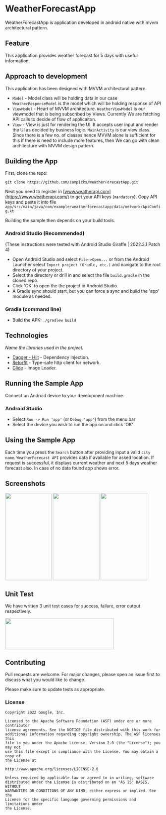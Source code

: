 # WeatherForecastApp

WeatherForecastApp is application developed in android native with mvvm architectural pattern.

## Feature
This application provides weather forecast for 5 days with useful information.
## Approach to development
This application has been designed with MVVM architectural pattern.
* `Model` - Model class will be holding data in our case `WeatherResponseModel` is the model which will be holding response of API
* `ViewModel` - Heart of MVVM architecture. `WeatherViewModel` is our viewmodel that is being subscribed by Views. Currently We are fetching API calls to decide of flow of applicaiton.
* `View` - View is just for rendering the UI. It accepts user input and render the UI as decided by business logic. `MainActivity` is our view class.
Since there is a few no. of classes hence MVVM alone is sufficient for this if there is need to include more features, then We can go with clean architecture with MVVM design pattern.

## Building the App
First, clone the repo:
```
git clone https://github.com/sampicks/WeatherForecastApp.git
```
Next you need to register in [www.weatherapi.com](https://www.weatherapi.com/)
to get your API keys (`mandatory`). 
Copy API keys and paste it into file 
 `app/src/main/java/com/example/weatherforecastapp/data/network/ApiConfig.kt`

Building the sample then depends on your build tools.

### Android Studio (Recommended)

(These instructions were tested with Android Studio Giraffe | 2022.3.1 Patch 4)

* Open Android Studio and select `File->Open...` or from the Android Launcher select `Import project (Gradle, etc.)` and navigate to the root directory of your project.
* Select the directory or drill in and select the file `build.gradle` in the cloned repo.
* Click 'OK' to open the the project in Android Studio.
* A Gradle sync should start, but you can force a sync and build the 'app' module as needed.

### Gradle (command line)

* Build the APK: `./gradlew build`

## Technologies

_Name the libraries used in the project._ 
* [Dagger - Hilt](https://dagger.dev/hilt/) - Dependency Injection.
* [Retorfit](https://square.github.io/retrofit/) - Type-safe http client for network.
* [Glide](https://github.com/bumptech/glide) - Image Loader.

## Running the Sample App

Connect an Android device to your development machine.

### Android Studio

* Select `Run -> Run 'app'` (or `Debug 'app'`) from the menu bar
* Select the device you wish to run the app on and click 'OK'


## Using the Sample App

Each time you press the `Search` button after providing input a valid `city name`. `WeatherForecast API` provides data if available for asked location. If request is successful, it displays current weather and next 5 days weather forecast also. In case of no data found app shows error.

## Screenshots
<img src="https://github.com/user-attachments/assets/0074bff4-5c30-4ddf-b688-3f917740091d" width="150" height="280">

<img src="https://github.com/user-attachments/assets/e783435a-986d-4a3a-b02f-054b1e4865c8" width="150" height="280">

<img src="https://github.com/user-attachments/assets/1c5cf3cc-1860-4fe5-9e00-e66fdc9a7252" width="150" height="280">

## Unit Test
We have written 3 unit test cases for success, failure, error output respectively. 

<img src="https://github.com/user-attachments/assets/d8b4a1dc-da5c-46ee-b0ad-7af95c7ff664" width="350" height="100">

## Contributing

Pull requests are welcome. For major changes, please open an issue first
to discuss what you would like to change.

Please make sure to update tests as appropriate.


### License


```
Copyright 2022 Google, Inc.

Licensed to the Apache Software Foundation (ASF) under one or more contributor
license agreements. See the NOTICE file distributed with this work for
additional information regarding copyright ownership. The ASF licenses this
file to you under the Apache License, Version 2.0 (the "License"); you may not
use this file except in compliance with the License. You may obtain a copy of
the License at

http://www.apache.org/licenses/LICENSE-2.0

Unless required by applicable law or agreed to in writing, software
distributed under the License is distributed on an "AS IS" BASIS, WITHOUT
WARRANTIES OR CONDITIONS OF ANY KIND, either express or implied. See the
License for the specific language governing permissions and limitations under
the License.
```
